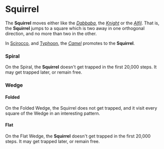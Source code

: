 # Squirrel

The **Squirrel** moves either like the [*Dabbaba*](dabbaba.html), 
the [*Knight*](knight.html) or the [*Alfil*](alfil.html). That is,
the **Squirrel** jumps to a square which is two away in one orthogonal
direction, and no more than two in the other.

In [Scirocco](#chess-v:rules/scirocco), and
[Typhoon](#chess-v:rules/typhoon-revised), the [*Camel*](camel.html)
promotes to the **Squirrel**.

### Spiral

On the Spiral, the **Squirrel** doesn't get trapped in
the first 20,000 steps. It may get trapped later, or remain free.

### Wedge

#### Folded

On the Folded Wedge, the Squirrel does not get trapped, and it visit every
square of the Wedge in an interesting pattern.

#### Flat

On the Flat Wedge, the **Squirrel** doesn't get trapped in
the first 20,000 steps. It may get trapped later, or remain free.
